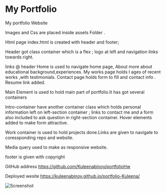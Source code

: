 # My Portfolio

My portfolio Website

Images and Css are placed inside assets Folder .

Html page index.html is created with header and footer;

Header got class container which is a flex ; logo at left and navigation links towards right.

links @ header
Home is used to navigate home page,
About more about educational background,experiences.
My works page holds I ages of recent works ,with testimonials.
Contact page holds form to fill and contact info .
Resume link added.

Main Element is used to hold main part of portfolio.It has got several containers

Intro-container have another container class
which holds personal information left on left-section container ;
links to contact me and a form also included to ask question in right-section container.
Hover elements added to make form attractive.

Work container is used to hold projects done.Links are given to navigate to coressponding repo and website.

Media query used to make as responsive website.

footer is given with copyright

GitHub address https://github.com/Kuleenabinoy/portfolioHw

Deployed wesite https://kuleenabinoy.github.io/portfolio-Kuleena/

![Screenshot](https://user-images.githubusercontent.com/86656634/136681250-3be6e0a8-1a29-44b6-a092-8559b8ff8af0.png)
